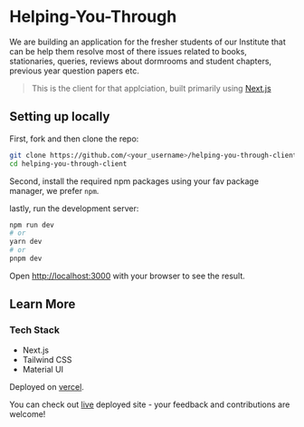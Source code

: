 # Helping-You-Through

We are building an application for the fresher students of our Institute that can be help them resolve most of there issues related to books, stationaries, queries, reviews about dormrooms and student chapters, previous year question papers etc.

> This is the client for that applciation, built primarily using [Next.js](https://nextjs.org/)

## Setting up locally

First, fork and then clone the repo:

```bash
git clone https://github.com/<your_username>/helping-you-through-client.git
cd helping-you-through-client
```

Second, install the required npm packages using your fav package manager, we prefer `npm`.

lastly, run the development server:

```bash
npm run dev
# or
yarn dev
# or
pnpm dev
```

Open [http://localhost:3000](http://localhost:3000) with your browser to see the result.

## Learn More

### Tech Stack

- Next.js
- Tailwind CSS
- Material UI

Deployed on [vercel](https://vercel.com/).

You can check out [live](https://helping-you-through-client.vercel.app/) deployed site - your feedback and contributions are welcome!
